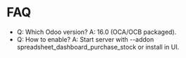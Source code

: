 # FAQ

- Q: Which Odoo version? A: 16.0 (OCA/OCB packaged).
- Q: How to enable? A: Start server with --addon spreadsheet_dashboard_purchase_stock or install in UI.

